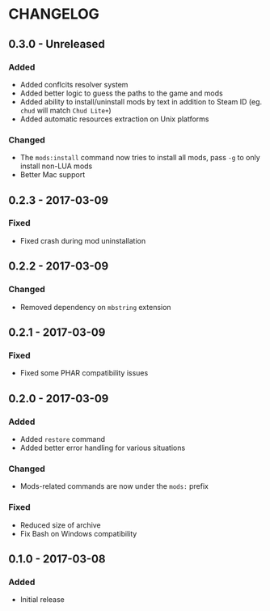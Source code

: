 # CHANGELOG

## 0.3.0 - Unreleased
### Added
- Added conflcits resolver system
- Added better logic to guess the paths to the game and mods
- Added ability to install/uninstall mods by text in addition to Steam ID (eg. `chud` will match `Chud Lite+`)
- Added automatic resources extraction on Unix platforms

### Changed
- The `mods:install` command now tries to install all mods, pass `-g` to only install non-LUA mods
- Better Mac support

## 0.2.3 - 2017-03-09
### Fixed
- Fixed crash during mod uninstallation

## 0.2.2 - 2017-03-09
### Changed
- Removed dependency on `mbstring` extension

## 0.2.1 - 2017-03-09
### Fixed
- Fixed some PHAR compatibility issues

## 0.2.0 - 2017-03-09
### Added
- Added `restore` command
- Added better error handling for various situations

### Changed
- Mods-related commands are now under the `mods:` prefix

### Fixed
- Reduced size of archive
- Fix Bash on Windows compatibility

## 0.1.0 - 2017-03-08
### Added
- Initial release